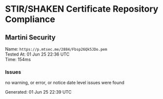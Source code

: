 # STIR/SHAKEN Certificate Repository Compliance

## Martini Security

Name: `https://p.mtsec.me/2884/Fbsp26Qk5JDo.pem`\
Tested At: 01 Jun 25 22:36 UTC\
Time: 154ms

### Issues

no warning, or error, or notice date level issues were found

Generated: 01 Jun 25 22:39 UTC